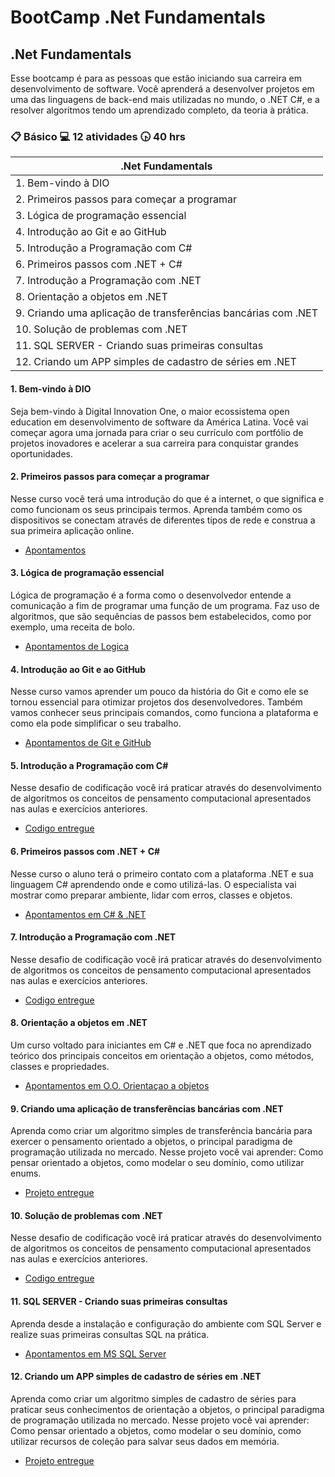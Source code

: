 # BootCamp .Net Fundamentals

## .Net Fundamentals

Esse bootcamp é para as pessoas que estão iniciando sua carreira em desenvolvimento de software. Você aprenderá a desenvolver projetos em uma das linguagens de back-end mais utilizadas no mundo, o .NET C#, e a resolver algoritmos tendo um aprendizado completo, da teoria à prática.

### :clipboard: Básico  :computer: 12 atividades  :clock430: 40 hrs
 
| .Net Fundamentals                 |
|-------------------------------------|
| 1. Bem-vindo à DIO                  |
| 2. Primeiros passos para começar a programar |
| 3. Lógica de programação essencial |
| 4. Introdução ao Git e ao GitHub |
| 5. Introdução a Programação com C# |
| 6. Primeiros passos com .NET + C# |
| 7. Introdução a Programação com .NET |
| 8. Orientação a objetos em .NET |
| 9. Criando uma aplicação de transferências bancárias com .NET |
| 10. Solução de problemas com .NET |
| 11. SQL SERVER - Criando suas primeiras consultas |
| 12. Criando um APP simples de cadastro de séries em .NET |

#### 1. Bem-vindo à DIO

Seja bem-vindo à Digital Innovation One, o maior ecossistema open education em desenvolvimento de software da América Latina. Você vai começar agora uma jornada para criar o seu currículo com portfólio de projetos inovadores e acelerar a sua carreira para conquistar grandes oportunidades.

#### 2. Primeiros passos para começar a programar

Nesse curso você terá uma introdução do que é a internet, o que significa e como funcionam os seus principais termos. Aprenda também como os dispositivos se conectam através de diferentes tipos de rede e construa a sua primeira aplicação online.

- [Apontamentos](https://github.com/VagnerBellacosa/Curso_IntroducaoInternet)

#### 3. Lógica de programação essencial

Lógica de programação é a forma como o desenvolvedor entende a comunicação a fim de programar uma função de um programa. Faz uso de algoritmos, que são sequências de passos bem estabelecidos, como por exemplo, uma receita de bolo.

- [Apontamentos de Logica](https://github.com/VagnerBellacosa/Curso_LogicaDeProgramacao)

#### 4. Introdução ao Git e ao GitHub

Nesse curso vamos aprender um pouco da história do Git e como ele se tornou essencial para otimizar projetos dos desenvolvedores. Também vamos conhecer seus principais comandos, como funciona a plataforma e como ela pode simplificar o seu trabalho.

- [Apontamentos de Git e GitHub](https://github.com/VagnerBellacosa/Curso_GitHub)

#### 5. Introdução a Programação com C#

Nesse desafio de codificação você irá praticar através do desenvolvimento de algoritmos os conceitos de pensamento computacional apresentados nas aulas e exercícios anteriores.

- [Codigo entregue](https://github.com/VagnerBellacosa/Curso_C_Sharp/tree/main/Introdu%C3%A7%C3%A3o%20a%20Programa%C3%A7%C3%A3o%20com%20C%23)

#### 6. Primeiros passos com .NET + C#

Nesse curso o aluno terá o primeiro contato com a plataforma .NET e sua linguagem C# aprendendo onde e como utilizá-las. O especialista vai mostrar como preparar ambiente, lidar com erros, classes e objetos.

- [Apontamentos em C# & .NET](https://github.com/VagnerBellacosa/Curso_C_Sharp)

#### 7. Introdução a Programação com .NET

Nesse desafio de codificação você irá praticar através do desenvolvimento de algoritmos os conceitos de pensamento computacional apresentados nas aulas e exercícios anteriores.

- [Codigo entregue](https://github.com/VagnerBellacosa/Curso_C_Sharp/tree/main/Introdu%C3%A7%C3%A3o%20a%20Programa%C3%A7%C3%A3o%20com%20.NET)

#### 8. Orientação a objetos em .NET

Um curso voltado para iniciantes em C# e .NET que foca no aprendizado teórico dos principais conceitos em orientação a objetos, como métodos, classes e propriedades.

- [Apontamentos em O.O. Orientaçao a objetos](https://github.com/VagnerBellacosa/Curso_OrientacaoObjetos)

#### 9. Criando uma aplicação de transferências bancárias com .NET

Aprenda como criar um algoritmo simples de transferência bancária para exercer o pensamento orientado a objetos, o principal paradigma de programação utilizada no mercado. Nesse projeto você vai aprender: Como pensar orientado a objetos, como modelar o seu domínio, como utilizar enums.

- [Projeto entregue](https://github.com/VagnerBellacosa/004_SimulaTransferenciaBancaria)

#### 10. Solução de problemas com .NET

Nesse desafio de codificação você irá praticar através do desenvolvimento de algoritmos os conceitos de pensamento computacional apresentados nas aulas e exercícios anteriores.

- [Codigo entregue](https://github.com/VagnerBellacosa/Curso_C_Sharp/tree/main/Introdu%C3%A7%C3%A3o%20a%20Programa%C3%A7%C3%A3o%20com%20.NET)

#### 11. SQL SERVER - Criando suas primeiras consultas

Aprenda desde a instalação e configuração do ambiente com SQL Server e realize suas primeiras consultas SQL na prática.

- [Apontamentos em MS SQL Server](https://github.com/VagnerBellacosa/Curso_MSSQLServer)

#### 12. Criando um APP simples de cadastro de séries em .NET

Aprenda como criar um algoritmo simples de cadastro de séries para praticar seus conhecimentos de orientação a objetos, o principal paradigma de programação utilizada no mercado. Nesse projeto você vai aprender: Como pensar orientado a objetos, como modelar o seu domínio, como utilizar recursos de coleção para salvar seus dados em memória.

- [Projeto entregue](https://github.com/VagnerBellacosa/005_GRUDCadastroTVSeries)
